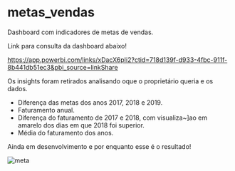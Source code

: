 # metas_vendas
Dashboard com indicadores de metas de vendas.

Link para consulta da dashboard abaixo! 

https://app.powerbi.com/links/xDacX6pIi2?ctid=718d139f-d933-4fbc-911f-8b441db51ec3&pbi_source=linkShare


Os insights foram retirados analisando oque o proprietário queria e os dados.
- Diferença das metas dos anos 2017, 2018 e 2019.
- Faturamento anual.
- Diferença do faturamento de 2017 e 2018, com visualiza~]ao em amarelo dos dias em que 2018 foi superior.
- Média do faturamento dos anos.

Ainda em desenvolvimento e por enquanto esse é o resultado!

![meta](https://user-images.githubusercontent.com/89535654/219825190-30f19147-1c46-4f50-989f-06af00069c04.png)
